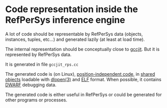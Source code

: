 # Code representation inside the RefPerSys inference engine

A lot of code should be representable by RefPerSys data (objects,
instances, tuples, etc...) and generated lazily (at least at load
time).

The internal representation should be conceptually close to
[gccjit](https://gcc.gnu.org/onlinedocs/jit/). But it is represented
by RefPerSys data.

It is generated in file `gccjit_rps.cc`

The generated code is (on Linux), [position-independent
code](https://en.wikipedia.org/wiki/Position-independent_code), in
[shared objects](https://en.wikipedia.org/wiki/Shared_library)
loadable with
[dlopen(3)](https://man7.org/linux/man-pages/man3/dlopen.3.html) and
[ELF](https://man7.org/linux/man-pages/man5/elf.5.html) format. When
possible, it contains [DWARF](https://en.wikipedia.org/wiki/DWARF)
debugging data.

The generated code is either useful in RefPerSys or could be generated
for other programs or processes.